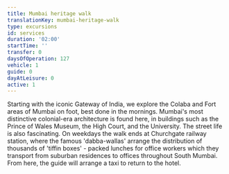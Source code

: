```yaml
---
title: Mumbai heritage walk
translationKey: mumbai-heritage-walk
type: excursions
id: services
duration: '02:00'
startTime: ''
transfer: 0
daysOfOperation: 127
vehicle: 1
guide: 0
dayAtLeisure: 0
active: 1
---
```

Starting with the iconic Gateway of India, we explore the Colaba and Fort areas of Mumbai on foot, best done in the mornings. Mumbai's most distinctive colonial-era architecture is found here, in buildings such as the Prince of Wales Museum, the High Court, and the University. The street life is also fascinating. On weekdays the walk ends at Churchgate railway station, where the famous 'dabba-wallas' arrange the distribution of thousands of 'tiffin boxes' - packed lunches for office workers which they transport from suburban residences to offices throughout South Mumbai. From here, the guide will arrange a taxi to return to the hotel.